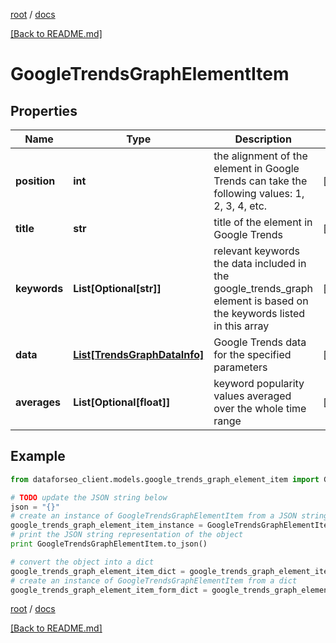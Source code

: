 [root](./../ "root") / [docs](./ "docs")

[[Back to README.md]](./../README.md "[Back to README.md]")

# GoogleTrendsGraphElementItem

## Properties

Name | Type | Description | Notes
------------ | ------------- | ------------- | -------------
**position** | **int** | the alignment of the element in Google Trends can take the following values: 1, 2, 3, 4, etc. | [optional]
**title** | **str** | title of the element in Google Trends | [optional]
**keywords** | **List[Optional[str]]** | relevant keywords the data included in the google_trends_graph element is based on the keywords listed in this array | [optional]
**data** | [**List[TrendsGraphDataInfo]**](TrendsGraphDataInfo.md) | Google Trends data for the specified parameters | [optional]
**averages** | **List[Optional[float]]** | keyword popularity values averaged over the whole time range | [optional]

## Example

```python
from dataforseo_client.models.google_trends_graph_element_item import GoogleTrendsGraphElementItem

# TODO update the JSON string below
json = "{}"
# create an instance of GoogleTrendsGraphElementItem from a JSON string
google_trends_graph_element_item_instance = GoogleTrendsGraphElementItem.from_json(json)
# print the JSON string representation of the object
print GoogleTrendsGraphElementItem.to_json()

# convert the object into a dict
google_trends_graph_element_item_dict = google_trends_graph_element_item_instance.to_dict()
# create an instance of GoogleTrendsGraphElementItem from a dict
google_trends_graph_element_item_form_dict = google_trends_graph_element_item.from_dict(google_trends_graph_element_item_dict)
```

  

[root](./../ "root") / [docs](./ "docs")

[[Back to README.md]](./../README.md "[Back to README.md]")